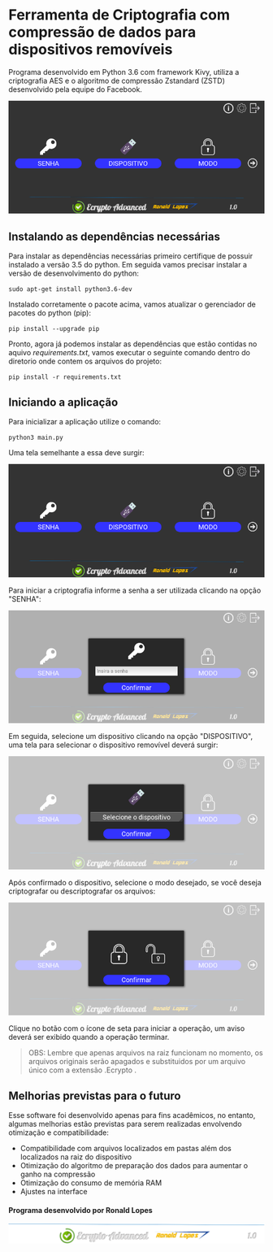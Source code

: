 # Ferramenta de Criptografia com compressão de dados para dispositivos removíveis
Programa desenvolvido em Python 3.6 com framework Kivy, utiliza a criptografia AES e o algoritmo de compressão Zstandard (ZSTD) desenvolvido pela equipe do Facebook.

![](img/screens/principal.png)

## Instalando as dependências necessárias 
Para instalar as dependências necessárias primeiro certifique de possuir instalado a versão 3.5 do python. Em seguida vamos precisar instalar a versão de desenvolvimento do python:
```
sudo apt-get install python3.6-dev
```
Instalado corretamente o pacote acima, vamos atualizar o gerenciador de pacotes do python (pip):
```
pip install --upgrade pip
```
Pronto, agora já podemos instalar as dependências que estão contidas no aquivo *requirements.txt*, vamos executar o seguinte comando dentro do diretorio onde contem os arquivos do projeto:
```
pip install -r requirements.txt
```
## Iniciando a aplicação
Para inicializar a aplicação utilize o comando:
```
python3 main.py
```
Uma tela semelhante a essa deve surgir:

![](img/screens/principal.png)

Para iniciar a criptografia informe a senha a ser utilizada clicando na opção "SENHA":

![](img/screens/senha.png)

Em seguida, selecione um dispositivo clicando na opção "DISPOSITIVO", uma tela para selecionar o dispositivo removível deverá surgir:

![](img/screens/usb.png)

Após confirmado o dispositivo, selecione o modo desejado, se você deseja criptografar ou descriptografar os arquivos:

![](img/screens/modo.png)

Clique no botão com o ícone de seta para iniciar a operação, um aviso deverá ser exibido quando a operação terminar. 

> OBS: Lembre que apenas arquivos na raiz funcionam no momento, os arquivos originais serão apagados e substituidos por um arquivo único com a extensão .Ecrypto .

## Melhorias previstas para o futuro
Esse software foi desenvolvido apenas para fins acadêmicos, no entanto, algumas melhorias estão previstas para serem realizadas envolvendo otimização e compatibilidade:

* Compatibilidade com arquivos localizados em pastas além dos localizados na raiz do dispositivo
* Otimização do algoritmo de preparação dos dados para aumentar o ganho na compressão
* Otimização do consumo de memória RAM
* Ajustes na interface


#### Programa desenvolvido por Ronald Lopes
![](img/programLogo.png)
